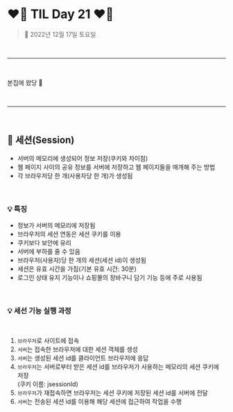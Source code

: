# ❤️‍🔥 TIL Day 21 ❤️‍🔥

> 📆 2022년 12월 17일 토요일

<br>

---

<br>

본집에 왔당 🥰<br>

<br>

---

<br>

## 📗 세션(Session)

- 서버의 메모리에 생성되어 정보 저장(쿠키와 차이점)
- 웹 페이지 사이의 공유 정보를 서버에 저장하고 웹 페이지들을 매개해 주는 방법
- 각 브라우저당 한 개(사용자당 한 개)가 생성됨

<br>

### 💡 특징

- 정보가 서버의 메모리에 저장됨
- 브라우저의 세션 연동은 세션 쿠키를 이용
- 쿠키보다 보안에 유리
- 서버에 부하를 줄 수 있음
- 브라우저(사용자)당 한 개의 세션(세션 id)이 생성됨
- 세션은 유효 시간을 가짐(기본 유효 시간: 30분)
- 로그인 상태 유지 기능이나 쇼핑몰의 장바구니 담기 기능 등에 주로 사용됨

<br>

### 💡 세선 기능 실행 과정

<br>

1. `브라우저`로 사이트에 접속
2. `서버`는 접속한 브라우저에 대한 세션 객체를 생성
3. `서버`는 생성된 세션 id를 클라이언트 브라우저에 응답
4. `브라우저`는 서버로부터 받은 세션 id를 브라우저가 사용하는 메모리의 세션 쿠키에 저장<br>(쿠키 이름: jsessionId)
5. `브라우저`가 재접속하면 브라우저는 세션 쿠키에 저장된 세션 id를 서버에 전달
6. `서버`는 전송된 세션 id를 이용해 해당 세션에 접근하여 작업을 수행
